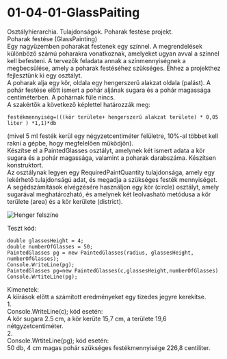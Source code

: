 # 01-04-01-GlassPaiting
Osztályhierarchia. Tulajdonságok. 
Poharak festése projekt.     
Poharak festése (GlassPainting)    
Egy nagyüzemben poharakat festenek egy színnel. A megrendelések különböző számú poharakra vonatkoznak, amelyeket ugyan avval a színnel kell befesteni. A tervezők feladata annak a színmennyiségnek a megbecsülése, amely a poharak festéséhez szükséges. Ehhez a projekthez fejlesztünk ki egy osztályt.     
A poharak alja egy kör, oldala egy hengerszerű alakzat oldala (palást). A pohár festése előtt ismert a pohár aljának sugara és a pohár magassága centiméterben. A pohárnak füle nincs.    
A szakértők a következő képlettel határozzák meg:   
```
festékmennyiség=(((kör területe+ hengerszerű alakzat területe) * 0,05 liter ) *1,1)*db     
```
(mivel 5 ml festék kerül egy négyzetcentiméter felületre, 10%-al többet kell rakni a gépbe, hogy megfelelően működjön).     
Készítse el a PaintedGlasses osztályt, amelynek két ismert adata a kör sugara és a pohár magassága, valamint a poharak darabszáma. Készítsen konstruktort.  
Az osztálynak legyen egy RequiredPaintQuantity tulajdonsága, amely egy lekérhető tulajdonságú adat, és megadja a szükséges festék mennyiséget.     
A segédszámítások elvégzésére használjon egy kör (circle) osztályt, amely sugarával meghatározható, és amelynek két leolvasható metódusa a kör területe (area) és a kör kerülete (district).    

![Henger felszíne](https://cms.sulinet.hu/get/d/c5ce84d6-1630-408b-ab4a-b1653a8a2484/1/6/b/Normal/c06aa006.jpg)

Teszt kód:
```
double glassesHeight = 4; 
double numberOfGlasses = 50; 
PaintedGlasses pg = new PaintedGlasses(radius, glassesHeight, numberOfGlasses); 
Console.WriteLine(pg); 
PaintedGlasses pg=new PaintedGlasses(c,glassesHeight,numberOfGlasses) 
Console.WrtiteLine(pg);
```


Kimenetek:  
A kiírások előtt a számított eredményeket egy tizedes jegyre kerekítse.  
1.  
Console.WriteLine(c); kód esetén:  
A kör sugara 2.5 cm, a kör kerüte 15,7 cm, a területe 19,6 nétgyzetcentiméter.  
2.  
Console.WrtiteLine(pg); kód esetén:  
50 db, 4 cm magas pohár szükséges festékmennyisége 226,8 centiliter. 
